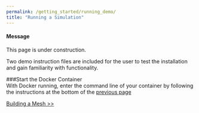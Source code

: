 ```yaml
---
permalink: /getting_started/running_demo/
title: "Running a Simulation"
---
```


<div class="notice--info">
  <h4>Message</h4>
  <p>This page is under  construction.</p>
</div>

Two demo instruction files are included for the user to test the installation and gain familiarity with functionality.  

###Start the Docker Container  
With Docker running, enter the command line of your container by following the instructions at the bottom of the [previous page](/MMotH-Vent/getting_started/installation/)

<a href="/MMotH-Vent/getting_started/mesh_generation_readme/" class="btn btn--primary">Building a Mesh >></a>
